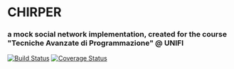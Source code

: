 # CHIRPER

### a mock social network implementation, created for the course "Tecniche Avanzate di Programmazione" @ UNIFI

[![Build Status](https://travis-ci.org/NekoStark/chirper.svg?branch=master)](https://travis-ci.org/NekoStark/chirper)
[![Coverage Status](https://coveralls.io/repos/github/NekoStark/chirper/badge.svg?branch=master)](https://coveralls.io/github/NekoStark/chirper?branch=master)
